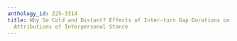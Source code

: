```yaml
---
anthology_id: Z25-3314
title: Why So Cold and Distant? Effects of Inter-turn Gap Durations on Observers'
  Attributions of Interpersonal Stance
---
```

